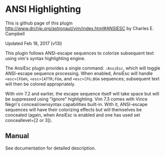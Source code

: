 ANSI Highlighting
=================

This is github page of this plugin
http://www.drchip.org/astronaut/vim/index.html#ANSIESC
by Charles E. Campbell

Updated Feb 18, 2017 (v13l)

This plugin follows ANSI-escape sequences to colorize subsequent text using
vim's syntax highlighting engine.

The AnsiEsc plugin provides a single command: `:AnsiEsc`, which will toggle
ANSI-escape sequence processing. When enabled, AnsiEsc will handle `<esc>[FGm%`,
`<esc>[ATTR;FGm`, and `<esc>[FG;BGm` sequences; subsequent text will then be
colored appropriately.

With vim 7.2 and earlier, the escape sequence itself will take space but will be
suppressed using "Ignore" highlighting. Vim 7.3 comes with Vince Negri's
conceal/ownsyntax capabilities built-in. With it, ANSI-escape sequences will
have their colorizing effects but will themselves be concealed (again, when
AnsiEsc is enabled and one has used set conceallevel=[2 or 3]).

Manual
------

See documentation for detailed description.
